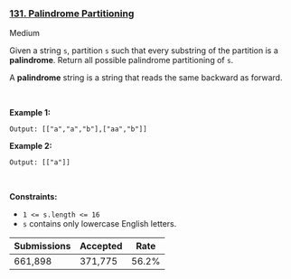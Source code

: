 ### [131. Palindrome Partitioning](https://leetcode.com/problems/palindrome-partitioning/)

Medium

Given a string `` s ``, partition `` s `` such that every substring of the partition is a __palindrome__. Return all possible palindrome partitioning of `` s ``.

A __palindrome__ string is a string that reads the same backward as forward.

 

__Example 1:__

```Input: s = "aab"
Output: [["a","a","b"],["aa","b"]]
```

__Example 2:__

```Input: s = "a"
Output: [["a"]]
```

 

__Constraints:__

*   `` 1 <= s.length <= 16 ``
*   `` s `` contains only lowercase English letters.

| Submissions    | Accepted     | Rate   |
| -------------- | ------------ | ------ |
| 661,898 | 371,775 | 56.2% |